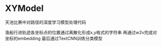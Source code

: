 # XYModel
天池比赛中对路径的深度学习模型处理代码

渔船行进轨迹各坐标点的位置通过离散化形成x,y格式的字符串
再通过w2v完成对坐标的embedding  最后通过TextCNN训练分类模型

